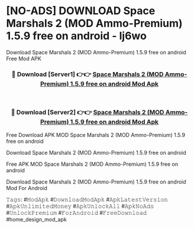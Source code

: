 # [NO-ADS] DOWNLOAD Space Marshals 2 (MOD Ammo-Premium) 1.5.9 free on android - lj6wo
Download Space Marshals 2 (MOD Ammo-Premium) 1.5.9 free on android Free Mod APK

<div align="center">
<h3>🔴 Download [Server1] 👉👉 <a href="https://apk-comot.site?title=Space_Marshals_2_(MOD_Ammo-Premium)_1.5.9_free_on_android">Space Marshals 2 (MOD Ammo-Premium) 1.5.9 free on android Mod Apk</a></h3><br>

<h3>🔴 Download [Server2] 👉👉 <a href="https://apk-comot.site?title=Space_Marshals_2_(MOD_Ammo-Premium)_1.5.9_free_on_android">Space Marshals 2 (MOD Ammo-Premium) 1.5.9 free on android Mod Apk</a></h3>
</div>


Free Download APK MOD Space Marshals 2 (MOD Ammo-Premium) 1.5.9 free on android

Download Space Marshals 2 (MOD Ammo-Premium) 1.5.9 free on android 

Free APK MOD Space Marshals 2 (MOD Ammo-Premium) 1.5.9 free on android 

Download Space Marshals 2 (MOD Ammo-Premium) 1.5.9 free on android Mod For Android

𝚃𝚊𝚐𝚜: #𝙼𝚘𝚍𝙰𝚙𝚔 #𝙳𝚘𝚠𝚗𝚕𝚘𝚊𝚍𝙼𝚘𝚍𝙰𝚙𝚔 #𝙰𝚙𝚔𝙻𝚊𝚝𝚎𝚜𝚝𝚅𝚎𝚛𝚜𝚒𝚘𝚗 #𝙰𝚙𝚔𝚄𝚗𝚕𝚒𝚖𝚒𝚝𝚎𝚍𝙼𝚘𝚗𝚎𝚢 #𝙰𝚙𝚔𝚄𝚗𝚕𝚘𝚌𝚔𝙰𝚕𝚕 #𝙰𝚙𝚔𝙽𝚘𝙰𝚍𝚜 #𝚄𝚗𝚕𝚘𝚌𝚔𝙿𝚛𝚎𝚖𝚒𝚞𝚖 #𝙵𝚘𝚛𝙰𝚗𝚍𝚛𝚘𝚒𝚍 #𝙵𝚛𝚎𝚎𝙳𝚘𝚠𝚗𝚕𝚘𝚊𝚍 #home_design_mod_apk